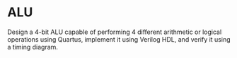 # ALU
Design a 4-bit ALU capable of performing 4 different arithmetic or logical operations using Quartus, implement it using Verilog HDL, and verify it using a timing diagram.
